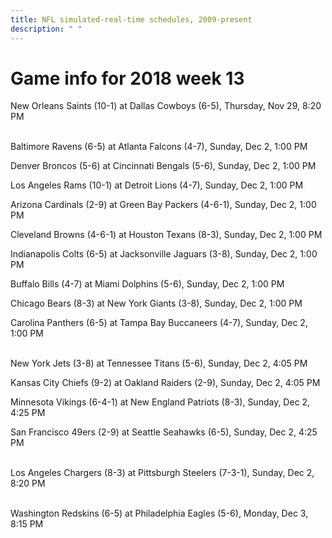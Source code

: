 ```yaml
---
title: NFL simulated-real-time schedules, 2009-present
description: " "
---
```


# Game info for 2018 week 13

New Orleans Saints (10-1) at Dallas Cowboys (6-5), Thursday, Nov 29, 8:20 PM

<br/>Baltimore Ravens (6-5) at Atlanta Falcons (4-7), Sunday, Dec 2, 1:00 PM

Denver Broncos (5-6) at Cincinnati Bengals (5-6), Sunday, Dec 2, 1:00 PM

Los Angeles Rams (10-1) at Detroit Lions (4-7), Sunday, Dec 2, 1:00 PM

Arizona Cardinals (2-9) at Green Bay Packers (4-6-1), Sunday, Dec 2, 1:00 PM

Cleveland Browns (4-6-1) at Houston Texans (8-3), Sunday, Dec 2, 1:00 PM

Indianapolis Colts (6-5) at Jacksonville Jaguars (3-8), Sunday, Dec 2, 1:00 PM

Buffalo Bills (4-7) at Miami Dolphins (5-6), Sunday, Dec 2, 1:00 PM

Chicago Bears (8-3) at New York Giants (3-8), Sunday, Dec 2, 1:00 PM

Carolina Panthers (6-5) at Tampa Bay Buccaneers (4-7), Sunday, Dec 2, 1:00 PM

<br/>New York Jets (3-8) at Tennessee Titans (5-6), Sunday, Dec 2, 4:05 PM

Kansas City Chiefs (9-2) at Oakland Raiders (2-9), Sunday, Dec 2, 4:05 PM

Minnesota Vikings (6-4-1) at New England Patriots (8-3), Sunday, Dec 2, 4:25 PM

San Francisco 49ers (2-9) at Seattle Seahawks (6-5), Sunday, Dec 2, 4:25 PM

<br/>Los Angeles Chargers (8-3) at Pittsburgh Steelers (7-3-1), Sunday, Dec 2, 8:20 PM

<br/>Washington Redskins (6-5) at Philadelphia Eagles (5-6), Monday, Dec 3, 8:15 PM

